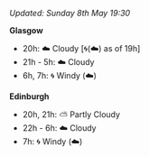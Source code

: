 *Updated: Sunday 8th May 19:30*

**Glasgow**

* 20h: :cloud: Cloudy [:cyclone:(:cloud:) as of 19h]
* 21h - 5h: :cloud: Cloudy
* 6h, 7h: :cyclone: Windy (:cloud:)

**Edinburgh**

* 20h, 21h: :partly_sunny: Partly Cloudy
* 22h - 6h: :cloud: Cloudy
* 7h: :cyclone: Windy (:cloud:)
